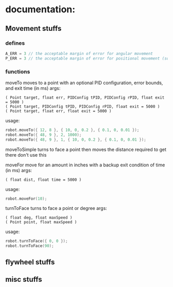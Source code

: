 # documentation:

## Movement stuffs

### defines
```cpp
A_ERR = 3 // the acceptable margin of error for angular movement
P_ERR = 3 // the acceptable margin of error for positional movement (square shaped)
```

### functions
moveTo
moves to a point with an optional PID configuration, error bounds, and exit time (in ms)
args:
```
( Point target, float err, PIDConfig tPID, PIDConfig rPID, float exit = 5000 )
( Point target, PIDConfig tPID, PIDConfig rPID, float exit = 5000 )
( Point target, float err, float exit = 5000 )
```
usage:
```cpp
robot.moveTo({ 12, 8 }, { 10, 0, 0.2 }, { 0.1, 0, 0.01 });
robot.moveTo({ 48, 9 }, 2, 1000);
robot.moveTo({ 48, 9 }, 1, { 10, 0, 0.2 }, { 0.1, 0, 0.01 });
```

moveToSimple
turns to face a point then moves the distance required to get there
don't use this

moveFor
move for an amount in inches with a backup exit condition of time (in ms)
args:
```
( float dist, float time = 5000 )
```
usage:
```cpp
robot.moveFor(10);
```


turnToFace
turns to face a point or degree
args:
```
( float deg, float maxSpeed )
( Point point, float maxSpeed )
```

usage:
```cpp
robot.turnToFace({ 0, 0 });
robot.turnToFace(90);
```


## flywheel stuffs

## misc stuffs
